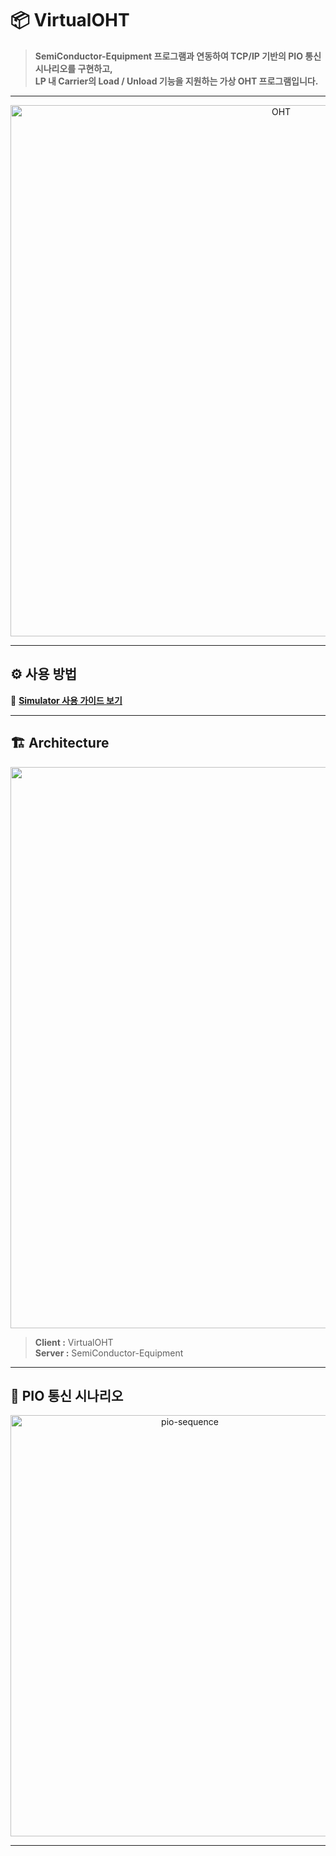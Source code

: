 # 📦 **VirtualOHT**

> **SemiConductor-Equipment 프로그램과 연동하여 TCP/IP 기반의 PIO 통신 시나리오를 구현하고,  
> LP 내 Carrier의 Load / Unload 기능을 지원하는 가상 OHT 프로그램입니다.**

---

<p align="center">
  <img src="https://github.com/user-attachments/assets/70ffdf43-494f-4e90-a3bd-1a1594150a09" alt="OHT" width="850"/>
</p>

---

## ⚙️ **사용 방법**
🔗 [**Simulator 사용 가이드 보기**](https://github.com/NHSE/SemiConductor-Equipment/blob/master/docs/Simulator.md)

---

## 🏗️ **Architecture**

<p align="center">
  <img width="1567" height="898" alt="image" src="https://github.com/user-attachments/assets/57ac2d13-5e8f-439f-9158-ceb7abd55746" />
</p>

> **Client :** VirtualOHT  
> **Server :** SemiConductor-Equipment

---

## 🔌 **PIO 통신 시나리오**

<p align="center">
  <img width="558" height="674" alt="pio-sequence" src="https://github.com/user-attachments/assets/4c6032c3-e53e-48a4-92fc-8e775e7d3cf8" />
</p>

---
